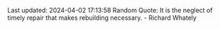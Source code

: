 Last updated: 2024-04-02 17:13:58
Random Quote: It is the neglect of timely repair that makes rebuilding necessary. - Richard Whately